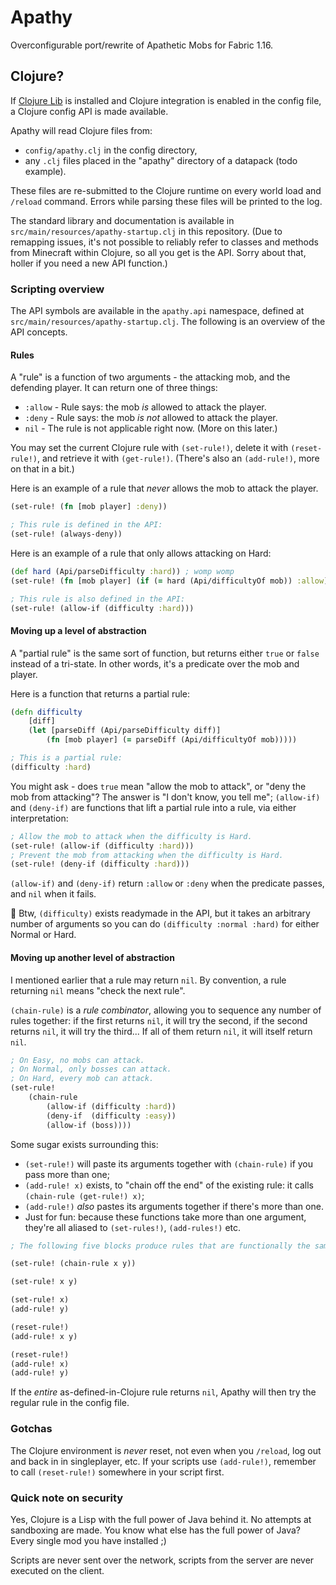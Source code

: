# Apathy

Overconfigurable port/rewrite of Apathetic Mobs for Fabric 1.16.

## Clojure?

If [Clojure Lib](https://www.curseforge.com/minecraft/mc-mods/clojure-lib) is installed and Clojure integration is enabled in the config file, a Clojure config API is made available.

Apathy will read Clojure files from:

* `config/apathy.clj` in the config directory,
* any `.clj` files placed in the "apathy" directory of a datapack (todo example).

These files are re-submitted to the Clojure runtime on every world load and `/reload` command. Errors while parsing these files will be printed to the log.

The standard library and documentation is available in `src/main/resources/apathy-startup.clj` in this repository. (Due to remapping issues, it's not possible to reliably refer to classes and methods from Minecraft within Clojure, so all you get is the API. Sorry about that, holler if you need a new API function.)

### Scripting overview

The API symbols are available in the `apathy.api` namespace, defined at `src/main/resources/apathy-startup.clj`. The following is an overview of the API concepts.

#### Rules

A "rule" is a function of two arguments - the attacking mob, and the defending player. It can return one of three things:

* `:allow` - Rule says: the mob *is* allowed to attack the player.
* `:deny` - Rule says: the mob *is not* allowed to attack the player.
* `nil` - The rule is not applicable right now. (More on this later.)

You may set the current Clojure rule with `(set-rule!)`, delete it with `(reset-rule!)`, and retrieve it with `(get-rule!)`. (There's also an `(add-rule!)`, more on that in a bit.)

Here is an example of a rule that *never* allows the mob to attack the player.

```clojure
(set-rule! (fn [mob player] :deny))

; This rule is defined in the API:
(set-rule! (always-deny))
```

Here is an example of a rule that only allows attacking on Hard:

```clojure
(def hard (Api/parseDifficulty :hard)) ; womp womp
(set-rule! (fn [mob player] (if (= hard (Api/difficultyOf mob)) :allow)))

; This rule is also defined in the API:
(set-rule! (allow-if (difficulty :hard)))
```

#### Moving up a level of abstraction

A "partial rule" is the same sort of function, but returns either `true` or `false` instead of a tri-state. In other words, it's a predicate over the mob and player.

Here is a function that returns a partial rule:
```clojure
(defn difficulty
	[diff]
	(let [parseDiff (Api/parseDifficulty diff)]
		(fn [mob player] (= parseDiff (Api/difficultyOf mob)))))

; This is a partial rule:
(difficulty :hard)
```

You might ask - does `true` mean "allow the mob to attack", or "deny the mob from attacking"? The answer is "I don't know, you tell me"; `(allow-if)` and `(deny-if)` are functions that lift a partial rule into a rule, via either interpretation:
```clojure
; Allow the mob to attack when the difficulty is Hard.
(set-rule! (allow-if (difficulty :hard)))
; Prevent the mob from attacking when the difficulty is Hard.
(set-rule! (deny-if (difficulty :hard)))
```

`(allow-if)` and `(deny-if)` return `:allow` or `:deny` when the predicate passes, and `nil` when it fails.

🌟 Btw, `(difficulty)` exists readymade in the API, but it takes an arbitrary number of arguments so you can do `(difficulty :normal :hard)` for either Normal or Hard.

#### Moving up another level of abstraction

I mentioned earlier that a rule may return `nil`. By convention, a rule returning `nil` means "check the next rule".

`(chain-rule)` is a *rule combinator*, allowing you to sequence any number of rules together: if the first returns `nil`, it will try the second, if the second returns `nil`, it will try the third... If all of them return `nil`, it will itself return `nil`.

```clojure
; On Easy, no mobs can attack.
; On Normal, only bosses can attack.
; On Hard, every mob can attack.
(set-rule!
	(chain-rule 
		(allow-if (difficulty :hard)) 
		(deny-if  (difficulty :easy)) 
		(allow-if (boss))))
```

Some sugar exists surrounding this:

* `(set-rule!)` will paste its arguments together with `(chain-rule)` if you pass more than one;
* `(add-rule! x)` exists, to "chain off the end" of the existing rule: it calls `(chain-rule (get-rule!) x)`;
* `(add-rule!)` *also* pastes its arguments together if there's more than one.
* Just for fun: because these functions take more than one argument, they're all aliased to `(set-rules!)`, `(add-rules!)` etc.

```clojure
; The following five blocks produce rules that are functionally the same:

(set-rule! (chain-rule x y))

(set-rule! x y)

(set-rule! x)
(add-rule! y)

(reset-rule!)
(add-rule! x y)

(reset-rule!)
(add-rule! x)
(add-rule! y)
```

If the *entire* as-defined-in-Clojure rule returns `nil`, Apathy will then try the regular rule in the config file.

### Gotchas

The Clojure environment is *never* reset, not even when you `/reload`, log out and back in in singleplayer, etc. If your scripts use `(add-rule!)`, remember to call `(reset-rule!)` somewhere in your script first.

### Quick note on security

Yes, Clojure is a Lisp with the full power of Java behind it. No attempts at sandboxing are made. You know what else has the full power of Java? Every single mod you have installed ;)

Scripts are never sent over the network, scripts from the server are never executed on the client.